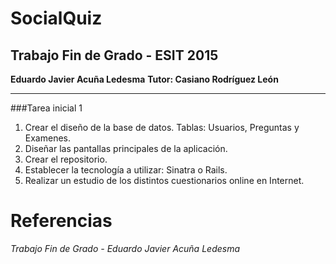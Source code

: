SocialQuiz
=========
## Trabajo Fin de Grado - ESIT 2015
**Eduardo Javier Acuña Ledesma**
**Tutor: Casiano Rodríguez León**

---

###Tarea inicial 1
1. Crear el diseño de la base de datos. Tablas: Usuarios, Preguntas y Examenes.
2. Diseñar las pantallas principales de la aplicación.
3. Crear el repositorio.
4. Establecer la tecnología a utilizar: Sinatra o Rails.
5. Realizar un estudio de los distintos cuestionarios online en Internet.

# Referencias

*Trabajo Fin de Grado - Eduardo Javier Acuña Ledesma*
